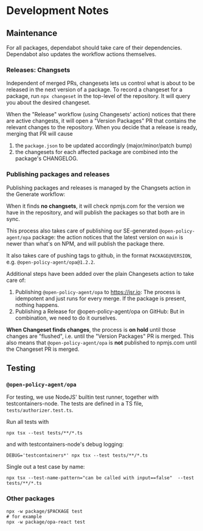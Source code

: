 # Development Notes

## Maintenance

For all packages, dependabot should take care of their dependencies.
Dependabot also updates the workflow actions themselves.


### Releases: Changsets

Independent of merged PRs, changesets lets us control what is about to be released in the next version of a package.
To record a changeset for a package, run `npx changeset` in the top-level of the repository.
It will query you about the desired changeset.

When the "Release" workflow (using Changesets' action) notices that there are active changests, it will open a "Version Packages" PR that contains the relevant changes to the repository.
When you decide that a release is ready, merging that PR will cause
1. the `package.json` to be updated accordingly (major/minor/patch bump)
2. the changesets for each affected package are combined into the package's CHANGELOG.


### Publishing packages and releases

Publishing packages and releases is managed by the Changsets action in the  Generate workflow:

When it finds **no changsets**, it will check npmjs.com for the version we have in the repository, and will publish the packages so that both are in sync.

This process also takes care of publishing our SE-generated `@open-policy-agent/opa` package: the action notices that the latest version on `main` is newer than what's on NPM, and will publish the package there.

It also takes care of pushing tags to github, in the format `PACKAGE@VERSION`, e.g. `@open-policy-agent/opa@1.2.2`.

Additional steps have been added over the plain Changesets action to take care of:

1. Publishing `@open-policy-agent/opa` to https://jsr.io:
   The process is idempotent and just runs for every merge. If the package is present, nothing happens.
2. Publishing a Release for @open-policy-agent/opa on GitHub:
   But in combination, we need to do it ourselves.

**When Changeset finds changes**, the process is **on hold** until those changes are "flushed", i.e. until the "Version Packages" PR is merged.
This also means that `@open-policy-agent/opa` is **not** published to npmjs.com until the Changeset PR is merged.


## Testing

### `@open-policy-agent/opa`

For testing, we use NodeJS' builtin test runner, together with testcontainers-node.
The tests are defined in a TS file, `tests/authorizer.test.ts`.

Run all tests with

```shell
npx tsx --test tests/**/*.ts
```

and with testcontainers-node's debug logging:

```shell
DEBUG='testcontainers*' npx tsx --test tests/**/*.ts
```

Single out a test case by name:

```shell
npx tsx --test-name-pattern="can be called with input==false"  --test tests/**/*.ts
```

### Other packages

```shell
npx -w package/$PACKAGE test
# for example
npx -w package/opa-react test
```
